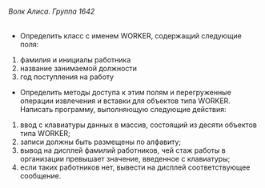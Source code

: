 
###### Волк Алиса. Группа 1642

* Определить класс с именем WORKER, содержащий следующие поля: 
1. фамилия и инициалы работника
2. название занимаемой должности
3. год поступления на работу

* Определить методы доступа к этим полям и перегруженные операции извлечения и вставки для объектов типа WORKER. 
Написать программу, выполняющую следующие действия: 
1. ввод с клавиатуры данных в массив, состоящий из десяти объектов типа WORKER; 
2. записи должны быть размещены по алфавиту; 
3. вывод на дисплей фамилий работников, чей стаж работы в организации превышает значение, введенное с клавиатуры; 
4. если таких работников нет, вывести на дисплей соответствующее сообщение.
